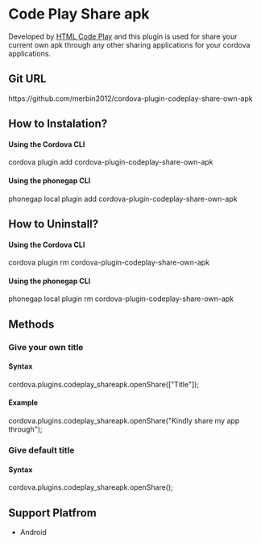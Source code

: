 <h1>Code Play Share apk</h1>

Developed by <a target="_blank" href="https://play.google.com/store/apps/details?id=com.HTML.AngularJS.Codeplay">HTML Code Play</a> and this plugin is used for share your current own apk through any other sharing applications for your cordova applications.

<h2>Git URL</h2>
https://github.com/merbin2012/cordova-plugin-codeplay-share-own-apk

<h2>How to Instalation?</h2>
<h4>Using the Cordova CLI</h4>
cordova plugin add cordova-plugin-codeplay-share-own-apk

<h4>Using the phonegap CLI</h4>
phonegap local plugin add cordova-plugin-codeplay-share-own-apk

<h2>How to Uninstall?</h2>
<h4>Using the Cordova CLI</h4>
cordova plugin rm cordova-plugin-codeplay-share-own-apk

<h4>Using the phonegap CLI</h4>
phonegap local plugin rm cordova-plugin-codeplay-share-own-apk

<h2>Methods</h2>
<h3>Give your own title</h3>
<h4>Syntax</h4>
cordova.plugins.codeplay_shareapk.openShare(["Title"]);

<h4>Example</h4>
cordova.plugins.codeplay_shareapk.openShare("Kindly share my app through");


<h3>Give default title</h3>
<h4>Syntax</h4>
cordova.plugins.codeplay_shareapk.openShare();

<h2>Support Platfrom</h2>
<ul>
<li>Android</li>
</ul>

